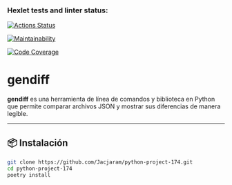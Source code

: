 ### Hexlet tests and linter status:
[![Actions Status](https://github.com/Jacjaram/python-project-174/actions/workflows/hexlet-check.yml/badge.svg)](https://github.com/Jacjaram/python-project-174/actions)

[![Maintainability](https://qlty.sh/gh/Jacjaram/projects/python-project-174/maintainability.svg)](https://qlty.sh/gh/Jacjaram/projects/python-project-174)

[![Code Coverage](https://qlty.sh/gh/Jacjaram/projects/python-project-174/coverage.svg)](https://qlty.sh/gh/Jacjaram/projects/python-project-174)

# gendiff

**gendiff** es una herramienta de línea de comandos y biblioteca en Python que permite comparar archivos JSON y mostrar sus diferencias de manera legible.

---

## 📦 Instalación

```bash
git clone https://github.com/Jacjaram/python-project-174.git
cd python-project-174
poetry install